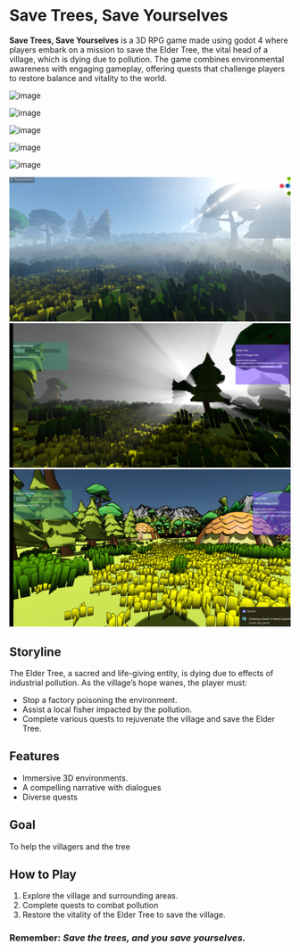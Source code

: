 # Save Trees, Save Yourselves

**Save Trees, Save Yourselves** is a 3D RPG game made using godot 4 where players embark on a mission to save the Elder Tree, the vital  head of a village, which is dying due to pollution. The game combines environmental awareness with engaging gameplay, offering quests that challenge players to restore balance and vitality to the world.

![image](https://github.com/user-attachments/assets/163388c3-4770-43b8-abc8-8ba5a4c1d5a9)

![image](https://github.com/user-attachments/assets/6dff80b3-c928-4900-a3ff-26e3759f98ec)


![image](https://github.com/user-attachments/assets/fef9254d-4758-4fbb-af96-d9708e630f19)

![image](https://github.com/user-attachments/assets/2b73fd53-404d-4805-adfb-9a96d5bbbac7)


![image](https://github.com/user-attachments/assets/919b2547-de78-4f5b-a397-616dbbf31444)

![alt text](image.png)
![alt text](image-1.png)
![alt text](image-2.png)
## Storyline

The Elder Tree, a sacred and life-giving entity, is  dying due to effects of industrial pollution. As the village’s hope wanes, the player must:

- Stop a factory poisoning the environment.
- Assist a local fisher impacted by the pollution.
- Complete various quests to rejuvenate the village and save the Elder Tree.

## Features

- Immersive 3D environments.
- A compelling narrative with dialogues 
- Diverse quests 

## Goal

To help the villagers and the tree

## How to Play

1. Explore the village and surrounding areas.
2. Complete quests to combat pollution 
3. Restore the vitality of the Elder Tree to save the village.

### Remember: *Save the trees, and you save yourselves.*
